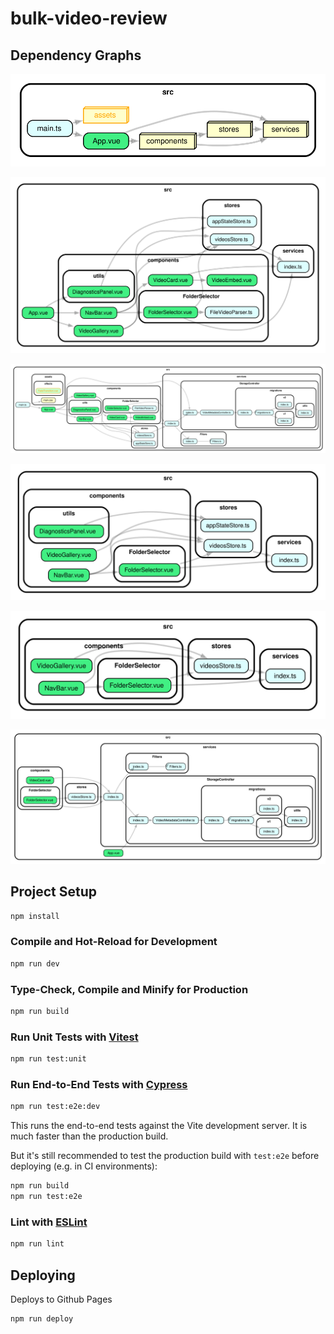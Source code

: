 # bulk-video-review

## Dependency Graphs

![](./dep-graphs/archi-graph.svg)

![](./dep-graphs/components-graph.svg)

![](./dep-graphs/src-graph.svg)

![](./dep-graphs/stores-graph.svg)

![](./dep-graphs/videosStore-graph.svg)

![](./dep-graphs/services-graph.svg)

## Project Setup

```sh
npm install
```

### Compile and Hot-Reload for Development

```sh
npm run dev
```

### Type-Check, Compile and Minify for Production

```sh
npm run build
```

### Run Unit Tests with [Vitest](https://vitest.dev/)

```sh
npm run test:unit
```

### Run End-to-End Tests with [Cypress](https://www.cypress.io/)

```sh
npm run test:e2e:dev
```

This runs the end-to-end tests against the Vite development server.
It is much faster than the production build.

But it's still recommended to test the production build with `test:e2e` before deploying (e.g. in CI environments):

```sh
npm run build
npm run test:e2e
```

### Lint with [ESLint](https://eslint.org/)

```sh
npm run lint
```

## Deploying

Deploys to Github Pages

```sh
npm run deploy
```
